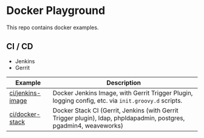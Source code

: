 # Docker Playground

This repo contains docker examples.

## CI / CD

- Jenkins
- Gerrit

|Example|Description|
|---|---|
|[ci/jenkins-image](ci/jenkins-image)|Docker Jenkins Image, with Gerrit Trigger Plugin, logging config, etc. via ```init.groovy.d``` scripts.|
|[ci/docker-stack](ci/docker-stack)|Docker Stack CI (Gerrit, Jenkins (with Gerrit Trigger plugin), ldap, phpldapadmin, postgres, pgadmin4, weaveworks)|
